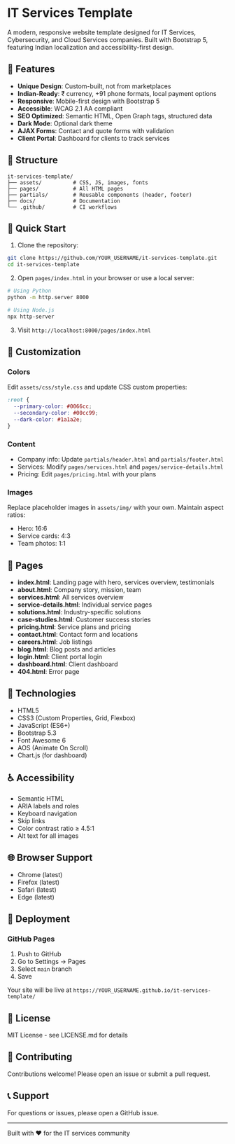 # IT Services Template

A modern, responsive website template designed for IT Services, Cybersecurity, and Cloud Services companies. Built with Bootstrap 5, featuring Indian localization and accessibility-first design.

## 🌟 Features

- **Unique Design**: Custom-built, not from marketplaces
- **Indian-Ready**: ₹ currency, +91 phone formats, local payment options
- **Responsive**: Mobile-first design with Bootstrap 5
- **Accessible**: WCAG 2.1 AA compliant
- **SEO Optimized**: Semantic HTML, Open Graph tags, structured data
- **Dark Mode**: Optional dark theme
- **AJAX Forms**: Contact and quote forms with validation
- **Client Portal**: Dashboard for clients to track services

## 📁 Structure

```
it-services-template/
├── assets/          # CSS, JS, images, fonts
├── pages/           # All HTML pages
├── partials/        # Reusable components (header, footer)
├── docs/            # Documentation
└── .github/         # CI workflows
```

## 🚀 Quick Start

1. Clone the repository:
```bash
git clone https://github.com/YOUR_USERNAME/it-services-template.git
cd it-services-template
```

2. Open `pages/index.html` in your browser or use a local server:
```bash
# Using Python
python -m http.server 8000

# Using Node.js
npx http-server
```

3. Visit `http://localhost:8000/pages/index.html`

## 🎨 Customization

### Colors
Edit `assets/css/style.css` and update CSS custom properties:
```css
:root {
  --primary-color: #0066cc;
  --secondary-color: #00cc99;
  --dark-color: #1a1a2e;
}
```

### Content
- Company info: Update `partials/header.html` and `partials/footer.html`
- Services: Modify `pages/services.html` and `pages/service-details.html`
- Pricing: Edit `pages/pricing.html` with your plans

### Images
Replace placeholder images in `assets/img/` with your own. Maintain aspect ratios:
- Hero: 16:6
- Service cards: 4:3
- Team photos: 1:1

## 📄 Pages

- **index.html**: Landing page with hero, services overview, testimonials
- **about.html**: Company story, mission, team
- **services.html**: All services overview
- **service-details.html**: Individual service pages
- **solutions.html**: Industry-specific solutions
- **case-studies.html**: Customer success stories
- **pricing.html**: Service plans and pricing
- **contact.html**: Contact form and locations
- **careers.html**: Job listings
- **blog.html**: Blog posts and articles
- **login.html**: Client portal login
- **dashboard.html**: Client dashboard
- **404.html**: Error page

## 🔧 Technologies

- HTML5
- CSS3 (Custom Properties, Grid, Flexbox)
- JavaScript (ES6+)
- Bootstrap 5.3
- Font Awesome 6
- AOS (Animate On Scroll)
- Chart.js (for dashboard)

## ♿ Accessibility

- Semantic HTML
- ARIA labels and roles
- Keyboard navigation
- Skip links
- Color contrast ratio ≥ 4.5:1
- Alt text for all images

## 🌐 Browser Support

- Chrome (latest)
- Firefox (latest)
- Safari (latest)
- Edge (latest)

## 📱 Deployment

### GitHub Pages
1. Push to GitHub
2. Go to Settings → Pages
3. Select `main` branch
4. Save

Your site will be live at `https://YOUR_USERNAME.github.io/it-services-template/`

## 📝 License

MIT License - see LICENSE.md for details

## 🤝 Contributing

Contributions welcome! Please open an issue or submit a pull request.

## 📞 Support

For questions or issues, please open a GitHub issue.

---

Built with ❤️ for the IT services community


